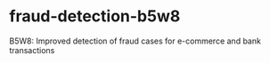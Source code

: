 # fraud-detection-b5w8
B5W8: Improved detection of fraud cases for e-commerce and bank transactions
